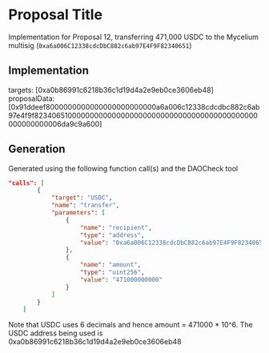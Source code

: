 # Proposal Title
Implementation for Proposal 12, transferring 471,000 USDC to the Mycelium multisig (`0xa6a006C12338cdcDbC882c6ab97E4F9F82340651`)

## Implementation
targets: [0xa0b86991c6218b36c1d19d4a2e9eb0ce3606eb48]
proposalData: [0x91ddeef8000000000000000000000000a6a006c12338cdcdbc882c6ab97e4f9f823406510000000000000000000000000000000000000000000000000000006da9c9a600]

## Generation
Generated using the following function call(s) and the DAOCheck tool
```json
"calls": [
        {
            "target": "USDC",
            "name": "transfer",
            "parameters": [
                {
                    "name": "recipient",
                    "type": "address",
                    "value": "0xa6a006C12338cdcDbC882c6ab97E4F9F82340651"
                },
                {
                    "name": "amount",
                    "type": "uint256",
                    "value": "471000000000"
                }
            ]
        }
    ]
```
Note that USDC uses 6 decimals and hence amount = 471000 * 10^6. The USDC address being used is 0xa0b86991c6218b36c1d19d4a2e9eb0ce3606eb48
